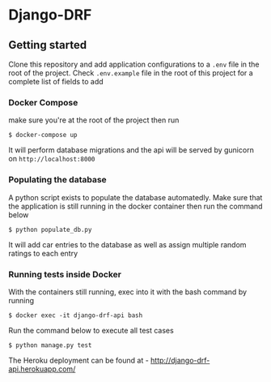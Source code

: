 # Django-DRF

## Getting started
Clone this repository and add application configurations to a `.env` file in the root of the project. Check `.env.example` file in the root of this project for a complete list of fields to add
### Docker Compose
make sure you're at the root of the project then run
```
$ docker-compose up
```
It will perform database migrations and the api will be served by gunicorn on `http://localhost:8000`
### Populating the database
A python script exists to populate the database automatedly.
Make sure that the application is still running in the docker container then run the command below
```
$ python populate_db.py
```
It will add car entries to the database as well as assign multiple random ratings to each entry

### Running tests inside Docker
With the containers still running, exec into it with the bash command by running
```
$ docker exec -it django-drf-api bash
```
Run the command below to execute all test cases
```
$ python manage.py test
```

The Heroku deployment can be found at - http://django-drf-api.herokuapp.com/